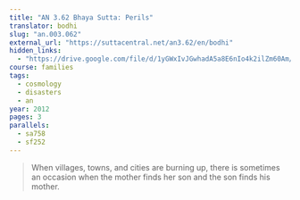 ```yaml
---
title: "AN 3.62 Bhaya Sutta: Perils"
translator: bodhi
slug: "an.003.062"
external_url: "https://suttacentral.net/an3.62/en/bodhi"
hidden_links:
  - "https://drive.google.com/file/d/1yGWxIvJGwhadA5a8E6nIo4k2ilZm60Am/view?usp=drivesdk"
course: families
tags:
  - cosmology
  - disasters
  - an
year: 2012
pages: 3
parallels:
  - sa758
  - sf252
---
```


> When villages, towns, and cities are burning up, there is sometimes an occasion when the mother finds her son and the son finds his mother.
